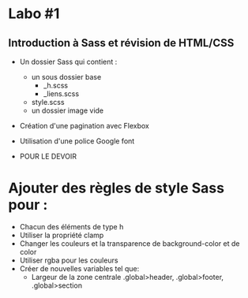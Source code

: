 # Labo #1

## Introduction à Sass et révision de HTML/CSS

- Un dossier Sass qui contient :
  - un sous dossier base
    - \_h.scss
    - \_liens.scss
  - style.scss
  - un dossier image vide
- Création d'une pagination avec Flexbox
- Utilisation d'une police Google font

- POUR LE DEVOIR
<!-- Partie du prof -->

# Ajouter des règles de style Sass pour :

- Chacun des éléments de type h
- Utiliser la propriété clamp
- Changer les couleurs et la transparence de background-color et de color
- Utiliser rgba pour les couleurs
- Créer de nouvelles variables tel que:
  - Largeur de la zone centrale .global>header, .global>footer, .global>section
